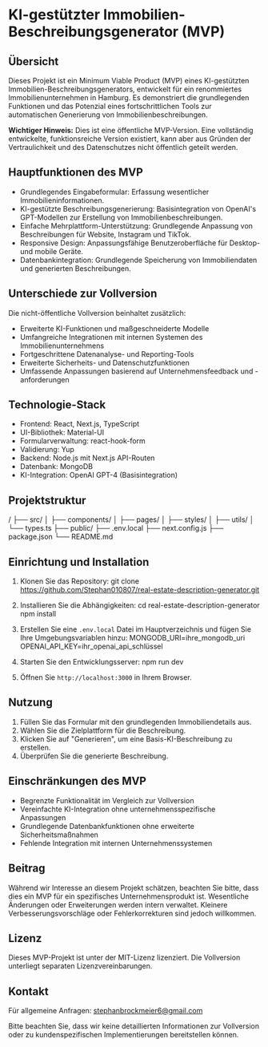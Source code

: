 # KI-gestützter Immobilien-Beschreibungsgenerator (MVP)

## Übersicht

Dieses Projekt ist ein Minimum Viable Product (MVP) eines KI-gestützten Immobilien-Beschreibungsgenerators, entwickelt für ein renommiertes Immobilienunternehmen in Hamburg. Es demonstriert die grundlegenden Funktionen und das Potenzial eines fortschrittlichen Tools zur automatischen Generierung von Immobilienbeschreibungen.

**Wichtiger Hinweis:** Dies ist eine öffentliche MVP-Version. Eine vollständig entwickelte, funktionsreiche Version existiert, kann aber aus Gründen der Vertraulichkeit und des Datenschutzes nicht öffentlich geteilt werden.

## Hauptfunktionen des MVP

- Grundlegendes Eingabeformular: Erfassung wesentlicher Immobilieninformationen.
- KI-gestützte Beschreibungsgenerierung: Basisintegration von OpenAI's GPT-Modellen zur Erstellung von Immobilienbeschreibungen.
- Einfache Mehrplattform-Unterstützung: Grundlegende Anpassung von Beschreibungen für Website, Instagram und TikTok.
- Responsive Design: Anpassungsfähige Benutzeroberfläche für Desktop- und mobile Geräte.
- Datenbankintegration: Grundlegende Speicherung von Immobiliendaten und generierten Beschreibungen.

## Unterschiede zur Vollversion

Die nicht-öffentliche Vollversion beinhaltet zusätzlich:

- Erweiterte KI-Funktionen und maßgeschneiderte Modelle
- Umfangreiche Integrationen mit internen Systemen des Immobilienunternehmens
- Fortgeschrittene Datenanalyse- und Reporting-Tools
- Erweiterte Sicherheits- und Datenschutzfunktionen
- Umfassende Anpassungen basierend auf Unternehmensfeedback und -anforderungen

## Technologie-Stack

- Frontend: React, Next.js, TypeScript
- UI-Bibliothek: Material-UI
- Formularverwaltung: react-hook-form
- Validierung: Yup
- Backend: Node.js mit Next.js API-Routen
- Datenbank: MongoDB
- KI-Integration: OpenAI GPT-4 (Basisintegration)

## Projektstruktur
/
├── src/
│   ├── components/
│   ├── pages/
│   ├── styles/
│   ├── utils/
│   └── types.ts
├── public/
├── .env.local
├── next.config.js
├── package.json
└── README.md

## Einrichtung und Installation

1. Klonen Sie das Repository:
git clone https://github.com/Stephan010807/real-estate-description-generator.git

2. Installieren Sie die Abhängigkeiten:
cd real-estate-description-generator
npm install

3. Erstellen Sie eine `.env.local` Datei im Hauptverzeichnis und fügen Sie Ihre Umgebungsvariablen hinzu:
MONGODB_URI=ihre_mongodb_uri
OPENAI_API_KEY=ihr_openai_api_schlüssel

4. Starten Sie den Entwicklungsserver:
npm run dev

5. Öffnen Sie `http://localhost:3000` in Ihrem Browser.

## Nutzung

1. Füllen Sie das Formular mit den grundlegenden Immobiliendetails aus.
2. Wählen Sie die Zielplattform für die Beschreibung.
3. Klicken Sie auf "Generieren", um eine Basis-KI-Beschreibung zu erstellen.
4. Überprüfen Sie die generierte Beschreibung.

## Einschränkungen des MVP

- Begrenzte Funktionalität im Vergleich zur Vollversion
- Vereinfachte KI-Integration ohne unternehmensspezifische Anpassungen
- Grundlegende Datenbankfunktionen ohne erweiterte Sicherheitsmaßnahmen
- Fehlende Integration mit internen Unternehmenssystemen

## Beitrag

Während wir Interesse an diesem Projekt schätzen, beachten Sie bitte, dass dies ein MVP für ein spezifisches Unternehmensprodukt ist. Wesentliche Änderungen oder Erweiterungen werden intern verwaltet. Kleinere Verbesserungsvorschläge oder Fehlerkorrekturen sind jedoch willkommen.

## Lizenz

Dieses MVP-Projekt ist unter der MIT-Lizenz lizenziert. Die Vollversion unterliegt separaten Lizenzvereinbarungen.

## Kontakt

Für allgemeine Anfragen: stephanbrockmeier6@gmail.com

Bitte beachten Sie, dass wir keine detaillierten Informationen zur Vollversion oder zu kundenspezifischen Implementierungen bereitstellen können.
